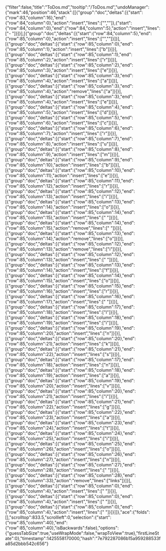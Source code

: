 {"filter":false,"title":"ToDos.md","tooltip":"/ToDos.md","undoManager":{"mark":46,"position":46,"stack":[[{"group":"doc","deltas":[{"start":{"row":83,"column":16},"end":{"row":84,"column":0},"action":"insert","lines":["",""]},{"start":{"row":84,"column":0},"end":{"row":84,"column":5},"action":"insert","lines":["-    "]}]}],[{"group":"doc","deltas":[{"start":{"row":84,"column":5},"end":{"row":85,"column":0},"action":"insert","lines":["",""]}]}],[{"group":"doc","deltas":[{"start":{"row":85,"column":0},"end":{"row":85,"column":1},"action":"insert","lines":["b"]}]}],[{"group":"doc","deltas":[{"start":{"row":85,"column":1},"end":{"row":85,"column":2},"action":"insert","lines":["r"]}]}],[{"group":"doc","deltas":[{"start":{"row":85,"column":2},"end":{"row":85,"column":3},"action":"insert","lines":["e"]}]}],[{"group":"doc","deltas":[{"start":{"row":85,"column":3},"end":{"row":85,"column":4},"action":"insert","lines":["a"]}]}],[{"group":"doc","deltas":[{"start":{"row":85,"column":3},"end":{"row":85,"column":4},"action":"remove","lines":["a"]}]}],[{"group":"doc","deltas":[{"start":{"row":85,"column":3},"end":{"row":85,"column":4},"action":"insert","lines":["e"]}]}],[{"group":"doc","deltas":[{"start":{"row":85,"column":4},"end":{"row":85,"column":5},"action":"insert","lines":["d"]}]}],[{"group":"doc","deltas":[{"start":{"row":85,"column":5},"end":{"row":85,"column":6},"action":"insert","lines":["c"]}]}],[{"group":"doc","deltas":[{"start":{"row":85,"column":6},"end":{"row":85,"column":7},"action":"insert","lines":["r"]}]}],[{"group":"doc","deltas":[{"start":{"row":85,"column":7},"end":{"row":85,"column":8},"action":"insert","lines":["u"]}]}],[{"group":"doc","deltas":[{"start":{"row":85,"column":8},"end":{"row":85,"column":9},"action":"insert","lines":["m"]}]}],[{"group":"doc","deltas":[{"start":{"row":85,"column":9},"end":{"row":85,"column":10},"action":"insert","lines":["b"]}]}],[{"group":"doc","deltas":[{"start":{"row":85,"column":10},"end":{"row":85,"column":11},"action":"insert","lines":["e"]}]}],[{"group":"doc","deltas":[{"start":{"row":85,"column":11},"end":{"row":85,"column":12},"action":"insert","lines":["r"]}]}],[{"group":"doc","deltas":[{"start":{"row":85,"column":12},"end":{"row":85,"column":13},"action":"insert","lines":["i"]}]}],[{"group":"doc","deltas":[{"start":{"row":85,"column":13},"end":{"row":85,"column":14},"action":"insert","lines":["o"]}]}],[{"group":"doc","deltas":[{"start":{"row":85,"column":14},"end":{"row":85,"column":15},"action":"insert","lines":[" "]}]}],[{"group":"doc","deltas":[{"start":{"row":85,"column":14},"end":{"row":85,"column":15},"action":"remove","lines":[" "]}]}],[{"group":"doc","deltas":[{"start":{"row":85,"column":13},"end":{"row":85,"column":14},"action":"remove","lines":["o"]}]}],[{"group":"doc","deltas":[{"start":{"row":85,"column":12},"end":{"row":85,"column":13},"action":"remove","lines":["i"]}]}],[{"group":"doc","deltas":[{"start":{"row":85,"column":12},"end":{"row":85,"column":13},"action":"insert","lines":[" "]}]}],[{"group":"doc","deltas":[{"start":{"row":85,"column":13},"end":{"row":85,"column":14},"action":"insert","lines":["f"]}]}],[{"group":"doc","deltas":[{"start":{"row":85,"column":14},"end":{"row":85,"column":15},"action":"insert","lines":["o"]}]}],[{"group":"doc","deltas":[{"start":{"row":85,"column":15},"end":{"row":85,"column":16},"action":"insert","lines":["r"]}]}],[{"group":"doc","deltas":[{"start":{"row":85,"column":16},"end":{"row":85,"column":17},"action":"insert","lines":[" "]}]}],[{"group":"doc","deltas":[{"start":{"row":85,"column":17},"end":{"row":85,"column":18},"action":"insert","lines":["l"]}]}],[{"group":"doc","deltas":[{"start":{"row":85,"column":18},"end":{"row":85,"column":19},"action":"insert","lines":["i"]}]}],[{"group":"doc","deltas":[{"start":{"row":85,"column":19},"end":{"row":85,"column":20},"action":"insert","lines":["n"]}]}],[{"group":"doc","deltas":[{"start":{"row":85,"column":20},"end":{"row":85,"column":21},"action":"insert","lines":["k"]}]}],[{"group":"doc","deltas":[{"start":{"row":85,"column":21},"end":{"row":85,"column":22},"action":"insert","lines":["s"]}]}],[{"group":"doc","deltas":[{"start":{"row":85,"column":17},"end":{"row":85,"column":18},"action":"insert","lines":["n"]}]}],[{"group":"doc","deltas":[{"start":{"row":85,"column":18},"end":{"row":85,"column":19},"action":"insert","lines":["a"]}]}],[{"group":"doc","deltas":[{"start":{"row":85,"column":19},"end":{"row":85,"column":20},"action":"insert","lines":["v"]}]}],[{"group":"doc","deltas":[{"start":{"row":85,"column":20},"end":{"row":85,"column":21},"action":"insert","lines":["i"]}]}],[{"group":"doc","deltas":[{"start":{"row":85,"column":21},"end":{"row":85,"column":22},"action":"insert","lines":["g"]}]}],[{"group":"doc","deltas":[{"start":{"row":85,"column":22},"end":{"row":85,"column":23},"action":"insert","lines":["a"]}]}],[{"group":"doc","deltas":[{"start":{"row":85,"column":23},"end":{"row":85,"column":24},"action":"insert","lines":["t"]}]}],[{"group":"doc","deltas":[{"start":{"row":85,"column":24},"end":{"row":85,"column":25},"action":"insert","lines":["i"]}]}],[{"group":"doc","deltas":[{"start":{"row":85,"column":25},"end":{"row":85,"column":26},"action":"insert","lines":["o"]}]}],[{"group":"doc","deltas":[{"start":{"row":85,"column":26},"end":{"row":85,"column":27},"action":"insert","lines":["n"]}]}],[{"group":"doc","deltas":[{"start":{"row":85,"column":27},"end":{"row":85,"column":28},"action":"insert","lines":[" "]}]}],[{"group":"doc","deltas":[{"start":{"row":85,"column":28},"end":{"row":85,"column":33},"action":"remove","lines":["links"]}]}],[{"group":"doc","deltas":[{"start":{"row":85,"column":0},"end":{"row":85,"column":4},"action":"insert","lines":["    "]}]}],[{"group":"doc","deltas":[{"start":{"row":85,"column":0},"end":{"row":85,"column":4},"action":"insert","lines":["    "]}]}],[{"group":"doc","deltas":[{"start":{"row":85,"column":0},"end":{"row":85,"column":4},"action":"insert","lines":["    "]}]}]]},"ace":{"folds":[],"scrolltop":833.5,"scrollleft":0,"selection":{"start":{"row":85,"column":40},"end":{"row":85,"column":40},"isBackwards":false},"options":{"guessTabSize":true,"useWrapMode":false,"wrapToView":true},"firstLineState":0},"timestamp":1425558170000,"hash":"7e792287086b15a959288533fa85d2bbb542c656"}